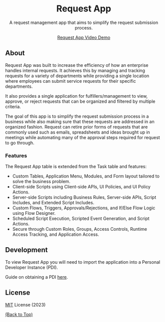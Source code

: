 <!--- Title Section --->
<a name="top-of-page"></a>

<div align="center">
	<h1>Request App</h1>
	<p>A request management app that aims to simplify the request submission process.</p>
	<a href="https://youtu.be/LVF1vc2Hdv4">Request App Video Demo</a>
</div>


<!--- About Section --->
## About
Request App was built to increase the efficiency of how an enterprise handles internal requests. It achieves this by managing and tracking requests for a variety of departments while providing a single location where employees can submit service requests for their specific departments.

It also provides a single application for fulfillers/management to view, approve, or reject requests that can be organized and filtered by multiple criteria.

The goal of this app is to simplify the request submission process in a business while also making sure that these requests are addressed in an organized fashion. Request can retire prior forms of requests that are commonly used such as emails, spreadsheets and ideas brought up in meetings while automating many of the approval steps required for request to go through. 

### Features
The Request App table is extended from the Task table and features:

- Custom Tables, Application Menu, Modules, and Form layout tailored to solve the business problem.
- Client-side Scripts using Client-side APIs, UI Policies, and UI Policy Actions.
- Server-side Scripts including Business Rules, Server-side APIs, Script Includes, and Extended Script Includes.
- Custom Flows, Triggers, Approvals/Rejections, and If/Else Flow Logic using Flow Designer.
- Scheduled Script Execution, Scripted Event Generation, and Script Actions.
- Secure through Custom Roles, Groups, Access Controls, Runtime Access Tracking, and Application Access.


<!--- Development Section --->
## Development
To view Request App you will need to import the application into a Personal Developer Instance (PDI).

Guide on obtaining a PDI [here](https://developer.servicenow.com/dev.do#!/guides/tokyo/developer-program/pdi-guide/personal-developer-instance-guide-introduction).


<!--- License Section --->
## License
[MIT](LICENSE) License (2023)


[(Back to Top)](#about)
